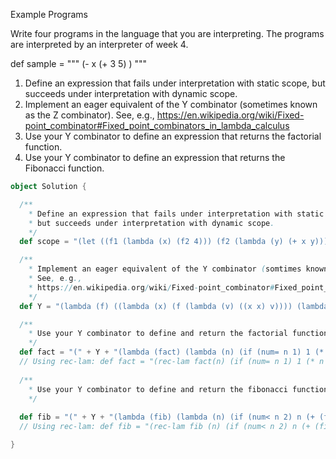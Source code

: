 Example Programs

Write four programs in the language that you are interpreting. The programs are interpreted by an interpreter of week 4.

def sample =
        """
          (- x
            (+ 3 5)
          )
        """
1. Define an expression that fails under interpretation with static scope, but succeeds under interpretation with dynamic scope.
2. Implement an eager equivalent of the Y combinator (sometimes known as the Z combinator). See, e.g., https://en.wikipedia.org/wiki/Fixed-point_combinator#Fixed_point_combinators_in_lambda_calculus
3. Use your Y combinator to define an expression that returns the factorial function.
4. Use your Y combinator to define an expression that returns the Fibonacci function.

```scala
object Solution {

  /**
    * Define an expression that fails under interpretation with static scope,
    * but succeeds under interpretation with dynamic scope.
    */
  def scope = "(let ((f1 (lambda (x) (f2 4))) (f2 (lambda (y) (+ x y)))) (f1 3))"

  /**
    * Implement an eager equivalent of the Y combinator (somtimes known as the Z combinator).
    * See, e.g.,
    * https://en.wikipedia.org/wiki/Fixed-point_combinator#Fixed_point_combinators_in_lambda_calculus
    */
  def Y = "(lambda (f) ((lambda (x) (f (lambda (v) ((x x) v)))) (lambda (x) (f (lambda (v) ((x x) v))))))"

  /**
    * Use your Y combinator to define and return the factorial function as a higher-order function.
    */
  def fact = "(" + Y + "(lambda (fact) (lambda (n) (if (num= n 1) 1 (* n (fact (- n 1)))))))"
  // Using rec-lam: def fact = "(rec-lam fact(n) (if (num= n 1) 1 (* n (fact(- n 1)))))"
  
  /**
    * Use your Y combinator to define and return the fibonacci function as a higher-order function.
    */
  
  def fib = "(" + Y + "(lambda (fib) (lambda (n) (if (num< n 2) n (+ (fib (- n 1)) (fib (- n 2)))))))"
  // Using rec-lam: def fib = "(rec-lam fib (n) (if (num< n 2) n (+ (fib (- n 1)) (fib (- n 2)))))"

}
```
